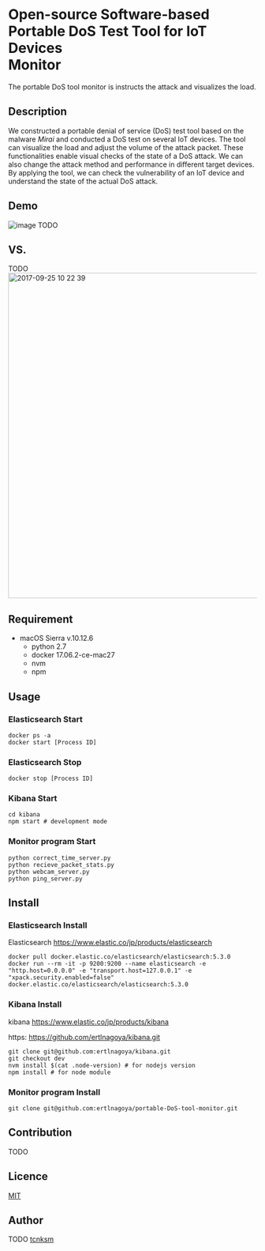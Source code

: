 Open-source Software-based Portable DoS Test Tool for IoT Devices    
Monitor
====
The portable DoS tool monitor is instructs the attack and visualizes the load.    
## Description
We constructed a portable denial of service (DoS) test tool based on the malware *Mirai* and conducted a DoS test on several IoT devices. 
The tool can visualize the load and adjust the volume of the attack packet. 
These functionalities enable visual checks of the state of a DoS attack. 
We can also change the attack method and performance in different target devices. 
By applying the tool, we can check the vulnerability of an IoT device and understand the state of the actual DoS attack. 
## Demo
![image](https://user-images.githubusercontent.com/26764885/30792330-5ac7b3a0-a1f4-11e7-85fa-6db92e2ff4c1.png)
TODO
## VS. 
TODO    
<img width="659" alt="2017-09-25 10 22 39" src="https://user-images.githubusercontent.com/26764885/30792602-a87c3b32-a1f6-11e7-8560-b4e1e6c65385.png">
## Requirement
- macOS Sierra v.10.12.6
     - python 2.7
     - docker 17.06.2-ce-mac27
     - nvm
     - npm    
## Usage
### Elasticsearch Start
```
docker ps -a   
docker start [Process ID]  
``` 
### Elasticsearch Stop    
```    
docker stop [Process ID]    
``` 
### Kibana Start
```   
cd kibana
npm start # development mode  
```
### Monitor program Start    
```
python correct_time_server.py    
python recieve_packet_stats.py    
python webcam_server.py 
python ping_server.py
```
## Install    
### Elasticsearch Install 
Elasticsearch https://www.elastic.co/jp/products/elasticsearch
```
docker pull docker.elastic.co/elasticsearch/elasticsearch:5.3.0   
docker run --rm -it -p 9200:9200 --name elasticsearch -e "http.host=0.0.0.0" -e "transport.host=127.0.0.1" -e    "xpack.security.enabled=false" docker.elastic.co/elasticsearch/elasticsearch:5.3.0   
```

### Kibana Install 
kibana https://www.elastic.co/jp/products/kibana    
     
https: https://github.com/ertlnagoya/kibana.git   
```
git clone git@github.com:ertlnagoya/kibana.git    
git checkout dev    
nvm install $(cat .node-version) # for nodejs version  
npm install # for node module 
```
### Monitor program Install
```
git clone git@github.com:ertlnagoya/portable-DoS-tool-monitor.git
```
## Contribution
TODO
## Licence
[MIT](https://github.com/ertlnagoya/portable-DoS-tool-monitor/blob/master/LICENSE)
## Author
TODO
[tcnksm](https://github.com/tcnksm)

